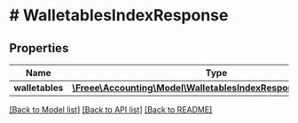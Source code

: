# # WalletablesIndexResponse

## Properties

Name | Type | Description | Notes
------------ | ------------- | ------------- | -------------
**walletables** | [**\Freee\Accounting\Model\WalletablesIndexResponseWalletables[]**](WalletablesIndexResponseWalletables.md) |  | 

[[Back to Model list]](../../README.md#documentation-for-models) [[Back to API list]](../../README.md#documentation-for-api-endpoints) [[Back to README]](../../README.md)


